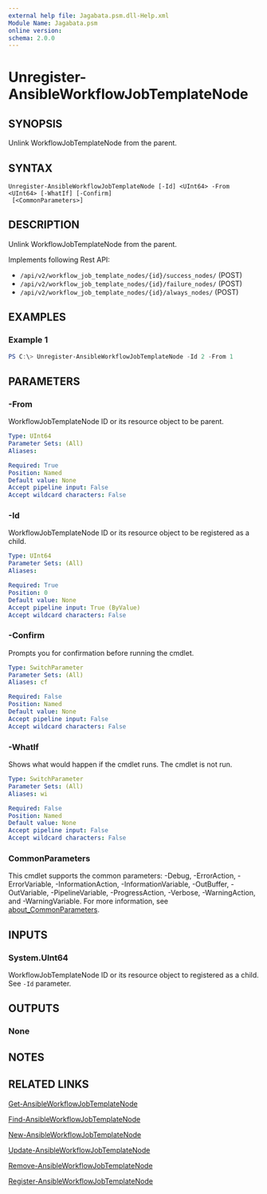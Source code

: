 ```yaml
---
external help file: Jagabata.psm.dll-Help.xml
Module Name: Jagabata.psm
online version:
schema: 2.0.0
---
```


# Unregister-AnsibleWorkflowJobTemplateNode

## SYNOPSIS
Unlink WorkflowJobTemplateNode from the parent.

## SYNTAX

```
Unregister-AnsibleWorkflowJobTemplateNode [-Id] <UInt64> -From <UInt64> [-WhatIf] [-Confirm]
 [<CommonParameters>]
```

## DESCRIPTION
Unlink WorkflowJobTemplateNode from the parent.

Implements following Rest API:  
- `/api/v2/workflow_job_template_nodes/{id}/success_nodes/` (POST)  
- `/api/v2/workflow_job_template_nodes/{id}/failure_nodes/` (POST)  
- `/api/v2/workflow_job_template_nodes/{id}/always_nodes/` (POST)

## EXAMPLES

### Example 1
```powershell
PS C:\> Unregister-AnsibleWorkflowJobTemplateNode -Id 2 -From 1
```

## PARAMETERS

### -From
WorkflowJobTemplateNode ID or its resource object to be parent.

```yaml
Type: UInt64
Parameter Sets: (All)
Aliases:

Required: True
Position: Named
Default value: None
Accept pipeline input: False
Accept wildcard characters: False
```

### -Id
WorkflowJobTemplateNode ID or its resource object to be registered as a child.

```yaml
Type: UInt64
Parameter Sets: (All)
Aliases:

Required: True
Position: 0
Default value: None
Accept pipeline input: True (ByValue)
Accept wildcard characters: False
```

### -Confirm
Prompts you for confirmation before running the cmdlet.

```yaml
Type: SwitchParameter
Parameter Sets: (All)
Aliases: cf

Required: False
Position: Named
Default value: None
Accept pipeline input: False
Accept wildcard characters: False
```

### -WhatIf
Shows what would happen if the cmdlet runs.
The cmdlet is not run.

```yaml
Type: SwitchParameter
Parameter Sets: (All)
Aliases: wi

Required: False
Position: Named
Default value: None
Accept pipeline input: False
Accept wildcard characters: False
```

### CommonParameters
This cmdlet supports the common parameters: -Debug, -ErrorAction, -ErrorVariable, -InformationAction, -InformationVariable, -OutBuffer, -OutVariable, -PipelineVariable, -ProgressAction, -Verbose, -WarningAction, and -WarningVariable. For more information, see [about_CommonParameters](http://go.microsoft.com/fwlink/?LinkID=113216).

## INPUTS

### System.UInt64
WorkflowJobTemplateNode ID or its resource object to registered as a child.
See `-Id` parameter.

## OUTPUTS

### None
## NOTES

## RELATED LINKS

[Get-AnsibleWorkflowJobTemplateNode](Get-AnsibleWorkflowJobTemplateNode.md)

[Find-AnsibleWorkflowJobTemplateNode](Find-AnsibleWorkflowJobTemplateNode.md)

[New-AnsibleWorkflowJobTemplateNode](New-AnsibleWorkflowJobTemplateNode.md)

[Update-AnsibleWorkflowJobTemplateNode](Update-AnsibleWorkflowJobTemplateNode.md)

[Remove-AnsibleWorkflowJobTemplateNode](Remove-AnsibleWorkflowJobTemplateNode.md)

[Register-AnsibleWorkflowJobTemplateNode](Register-AnsibleWorkflowJobTemplateNode.md)
